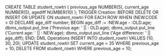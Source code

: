 CREATE TABLE student_rowtri ( previous_age NUMBER(5), current_age 
NUMBER(5), agediff NUMBER(10) ); 
TRIGGER Creation:
BEFORE DELETE OR INSERT OR UPDATE ON student_rowtri 
FOR EACH ROW 
WHEN (NEW.CODE > 0) 
DECLARE 
age_diff number; 
BEGIN 
age_diff := :NEW.age - :OLD.age; 
dbms_output.put_line ('Prevoius age: ' || : OLD.age); 
dbms_output.put_line ('Current age: ' || : NEW.age); 
dbms_output.put_line ('Age difference: ' || age_diff); 
END; 
DML Operations
INSERT INTO student_rowtri VALUES (10, 30, 20); 
UPDATE student_rowtri SET current_age = 35 WHERE previous_age = 10; 
DELETE FROM student_rowtri WHERE previous_age = 10;
